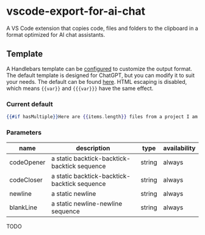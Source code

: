 # vscode-export-for-ai-chat

A VS Code extension that copies code, files and folders to the clipboard in a format optimized for AI chat assistants.

## Template

A Handlebars template can be [configured](vscode://settings/export-for-ai-chat.template) to customize the output format. The default template is designed for ChatGPT, but you can modify it to suit your needs. The default can be found [here](https://github.com/Jaid/vscode-export-for-ai-chat/blob/main/package.json#:~:text=export%2Dfor%2Dai%2Dchat.template). HTML escaping is disabled, which means `{{var}}` and `{{{var}}}` have the same effect.

### Current default

```hbs
{{#if hasMultiple}}Here are {{items.length}} files from a project I am currently working on:{{blankLine}}{{#each items}}{{#if fileRelative}}File: `{{fileRelative}}`{{blankLine}}{{/if}}{{#if code}}{{codeOpener}}{{#if language.codeBlockId}}{{language.codeBlockId}}{{else}}{{languageId}}{{/if}}{{newline}}{{code}}{{newline}}{{codeCloser}}{{/if}}{{#unless @last}}{{blankLine}}{{/unless}}{{/each}}{{else}}{{#with items.[0]}}{{#if code}}This is {{#if isWholeFile}}a {{/if}}{{#if language.title}}{{language.title}} code{{else}}code{{/if}} {{#if isWholeFile}}file {{/if}}from a project I am currently working on.{{blankLine}}{{#if fileRelative}}File: `{{fileRelative}}`{{blankLine}}{{/if}}{{codeOpener}}{{#if language.codeBlockId}}{{language.codeBlockId}}{{else}}{{languageId}}{{/if}}{{newline}}{{code}}{{newline}}{{codeCloser}}{{blankLine}}I am stuck and need your help with it.{{else}}I am stuck at a programming project I am currently working on and I need your help with it.{{/if}}{{/with}}{{/if}}{{blankLine}}I will ask you questions about it. Please answer in a comprehensive and teaching manner and provide in-depth knowledge and useful tips and tricks where applicable.
```

### Parameters

name|description|type|availability
---|---|---|---
codeOpener|a static backtick-backtick-backtick sequence|string|always
codeCloser|a static backtick-backtick-backtick sequence|string|always
newline|a static newline|string|always|always
blankLine|a static newline-newline sequence|string|always
TODO
